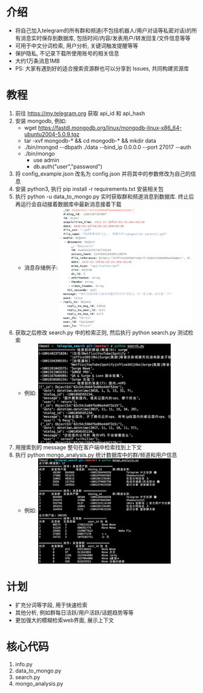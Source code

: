 # 介绍
- 将自己加入telegram的所有群和频道(不包括机器人/用户对话等私密对话)的所有消息实时保存到数据库, 包括时间/内容/发表用户/转发回复/文件信息等等
- 可用于中文分词检索, 用户分析, 关键词触发提醒等等
- 保护隐私, 不记录下载所使用账号的相关信息
- 大约1万条消息1MB
- PS: 大家有遇到好的适合搜索资源群也可以分享到 Issues, 共同构建资源库

# 教程
1. 前往 https://my.telegram.org 获取 api_id 和 api_hash
2. 安装 mongodb, 例如:
   - wget https://fastdl.mongodb.org/linux/mongodb-linux-x86_64-ubuntu2004-5.0.9.tgz
   - tar -xvf mongodb-* && cd mongodb-* && mkdir data
   - ./bin/mongod --dbpath ./data --bind_ip 0.0.0.0 --port 27017 --auth
   - ./bin/mongo
     - use admin
     - db.auth("user","password")
3. 将 config_example.json 改名为 config.json 并将其中的参数修改为自己的信息
4. 安装 python3, 执行 pip install -r requirements.txt 安装相关包
5. 执行 python -u data_to_mongo.py 实时获取群和频道消息到数据库. 终止后再运行会自动接着数据库中最新消息接着下载
   - 消息存储例子: <img src="message.png" width = "350" alt="" align=center />
6. 获取之后修改 search.py 中的检索正则, 然后执行 python search.py 测试检索
   - 例如: <img src="search.png" width = "350" alt="" align=center />
7. 用搜索到的 message 整句在客户端中检索找到上下文
8. 执行 python mongo_analysis.py 统计数据库中的群/频道和用户信息
   - 例如: <img src="stat.png" width = "350" alt="" align=center />

# 计划
- 扩充分词等字段, 用于快速检索
- 其他分析, 例如群每日活跃/用户活跃/话题趋势等等
- 更加强大的模糊检索web界面, 展示上下文

# 核心代码
1. info.py
2. data_to_mongo.py
3. search.py
4. mongo_analysis.py